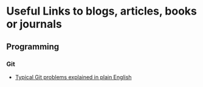 # Useful Links to blogs, articles, books or journals

## Programming

### Git
- [Typical Git problems explained in plain English](https://dangitgit.com)